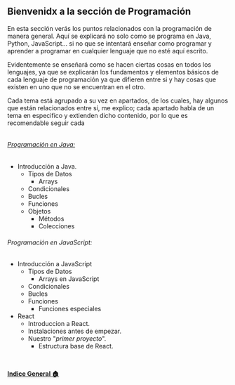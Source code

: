 ## Bienvenidx a la sección de Programación

En esta sección verás los puntos relacionados con la programación de manera general. Aquí se explicará no solo como se programa en Java, Python, JavaScript... si no que se intentará enseñar como programar y aprender a programar en cualquier lenguaje que no esté aquí escrito. 

Evidentemente se enseñará como se hacen ciertas cosas en todos los lenguajes, ya que se explicarán los fundamentos y elementos básicos de cada lenguaje de programación ya que difieren entre si y hay cosas que existen en uno que no se encuentran en el otro.

Cada tema está agrupado a su vez en apartados, de los cuales, hay algunos que están relacionados entre sí, me explico; cada apartado habla de un tema en especifico y extienden dicho contenido, por lo que es recomendable seguir cada 

######

###### [Programación en Java:](2%20-%20Aprendiendo%20a%20Programar/1.%20Java/0%20-%20Indice.md)
  - Introducción a Java.
    - Tipos de Datos
      - Arrays
    - Condicionales
    - Bucles
    - Funciones
    - Objetos
      - Métodos
      - Colecciones
  
###### Programación en JavaScript:
  - Introducción a JavaScript 
    - Tipos de Datos
      - Arrays en JavaScript
    - Condicionales
    - Bucles
    - Funciones
      - Funciones especiales
  - React
    - Introduccion a React.
    - Instalaciones antes de empezar.
    - Nuestro "<i>primer proyecto</i>".
      - Estructura base de React.

<br>

**[Indice General :house:](/README.md)**